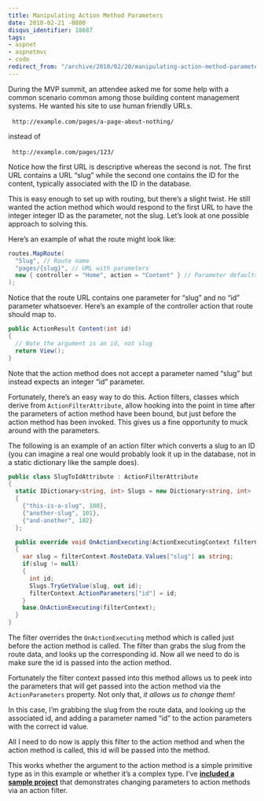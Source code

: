 ```yaml
---
title: Manipulating Action Method Parameters
date: 2010-02-21 -0800
disqus_identifier: 18687
tags:
- aspnet
- aspnetmvc
- code
redirect_from: "/archive/2010/02/20/manipulating-action-method-parameters.aspx/"
---
```


During the MVP summit, an attendee asked me for some help with a common
scenario common among those building content management systems. He
wanted his site to use human friendly URLs.

  `http://example.com/pages/a-page-about-nothing/`

instead of

  `http://example.com/pages/123/`

Notice how the first URL is descriptive whereas the second is not. The
first URL contains a URL “slug” while the second one contains the ID for
the content, typically associated with the ID in the database.

This is easy enough to set up with routing, but there’s a slight twist.
He still wanted the action method which would respond to the first URL
to have the integer integer ID as the parameter, not the slug. Let’s
look at one possible approach to solving this.

Here’s an example of what the route might look like:

```csharp
routes.MapRoute(
  "Slug", // Route name
  "pages/{slug}", // URL with parameters
  new { controller = "Home", action = "Content" } // Parameter defaults
);
```

Notice that the route URL contains one parameter for “slug” and no “id”
parameter whatsoever. Here’s an example of the controller action that
route should map to.

```csharp
public ActionResult Content(int id)
{
  // Note the argument is an id, not slug
  return View();
}
```

Note that the action method does not accept a parameter named “slug” but
instead expects an integer “id” parameter.

Fortunately, there’s an easy way to do this. Action filters, classes
which derive from `ActionFilterAttribute`, allow hooking into the point
in time after the parameters of action method have been bound, but just
before the action method has been invoked. This gives us a fine
opportunity to muck around with the parameters.

The following is an example of an action filter which converts a slug to
an ID (you can imagine a real one would probably look it up in the
database, not in a static dictionary like the sample does).

```csharp
public class SlugToIdAttribute : ActionFilterAttribute
{
  static IDictionary<string, int> Slugs = new Dictionary<string, int>
  {
    {"this-is-a-slug", 100}, 
    {"another-slug", 101}, 
    {"and-another", 102}
  };

  public override void OnActionExecuting(ActionExecutingContext filterContext)
  {
    var slug = filterContext.RouteData.Values["slug"] as string;
    if(slug != null)
    {
      int id;
      Slugs.TryGetValue(slug, out id);
      filterContext.ActionParameters["id"] = id;
    }
    base.OnActionExecuting(filterContext);
  }
}
```

The filter overrides the `OnActionExecuting` method which is called just
before the action method is called. The filter than grabs the slug from
the route data, and looks up the corresponding id. Now all we need to do
is make sure the id is passed into the action method.

Fortunately the filter context passed into this method allows us to peek
into the parameters that will get passed into the action method via the
`ActionParameters` property. Not only that, *it allows us to change
them!*

In this case, I’m grabbing the slug from the route data, and looking up
the associated id, and adding a parameter named “id” to the action
parameters with the correct id value.

All I need to do now is apply this filter to the action method and when
the action method is called, this id will be passed into the method.

This works whether the argument to the action method is a simple
primitive type as in this example or whether it’s a complex type. I’ve
**[included a sample
project](http://code.haacked.com/mvc-2/ActionParameterManipulationDemo.zip "Sample Demo")**
that demonstrates changing parameters to action methods via an action
filter.

